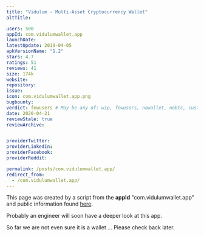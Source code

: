```yaml
---
title: "Vidulum - Multi-Asset Cryptocurrency Wallet"
altTitle: 

users: 500
appId: com.vidulumwallet.app
launchDate: 
latestUpdate: 2019-04-05
apkVersionName: "1.2"
stars: 4.7
ratings: 51
reviews: 41
size: 174k
website: 
repository: 
issue: 
icon: com.vidulumwallet.app.png
bugbounty: 
verdict: fewusers # May be any of: wip, fewusers, nowallet, nobtc, custodial, nosource, nonverifiable, verifiable, bounty, defunct
date: 2020-04-21
reviewStale: true
reviewArchive:


providerTwitter: 
providerLinkedIn: 
providerFacebook: 
providerReddit: 

permalink: /posts/com.vidulumwallet.app/
redirect_from:
  - /com.vidulumwallet.app/
---
```



This page was created by a script from the **appId** "com.vidulumwallet.app" and public
information found
[here](https://play.google.com/store/apps/details?id=com.vidulumwallet.app).

Probably an engineer will soon have a deeper look at this app.

So far we are not even sure it is a wallet ... Please check back later.